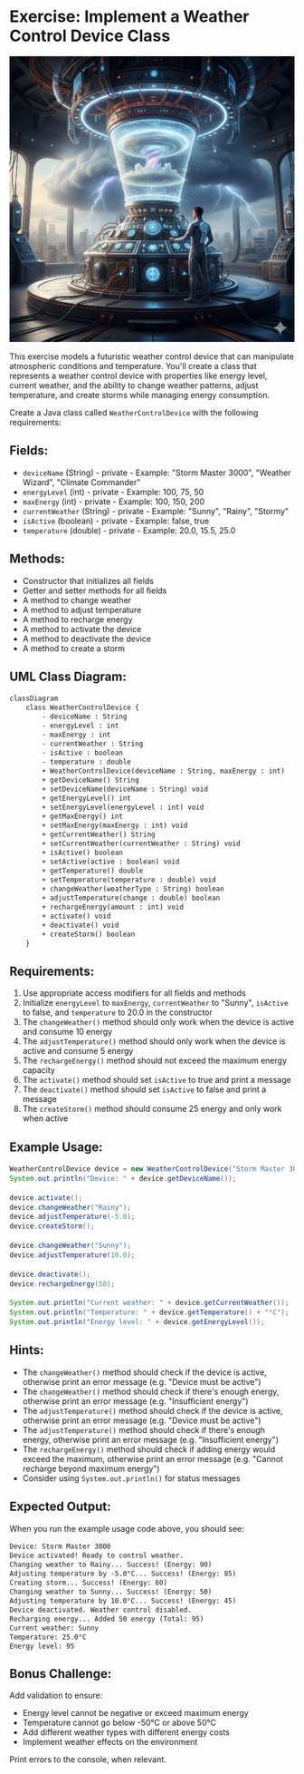 # Exercise: Implement a Weather Control Device Class

![Weather Control Exercise](Resources/Weathercontroller.png)

This exercise models a futuristic weather control device that can manipulate atmospheric conditions and temperature. You'll create a class that represents a weather control device with properties like energy level, current weather, and the ability to change weather patterns, adjust temperature, and create storms while managing energy consumption.

Create a Java class called `WeatherControlDevice` with the following requirements:

## Fields:
- `deviceName` (String) - private - Example: "Storm Master 3000", "Weather Wizard", "Climate Commander"
- `energyLevel` (int) - private - Example: 100, 75, 50
- `maxEnergy` (int) - private - Example: 100, 150, 200
- `currentWeather` (String) - private - Example: "Sunny", "Rainy", "Stormy"
- `isActive` (boolean) - private - Example: false, true
- `temperature` (double) - private - Example: 20.0, 15.5, 25.0

## Methods:
- Constructor that initializes all fields
- Getter and setter methods for all fields
- A method to change weather
- A method to adjust temperature
- A method to recharge energy
- A method to activate the device
- A method to deactivate the device
- A method to create a storm

## UML Class Diagram:
```mermaid
classDiagram
    class WeatherControlDevice {
        - deviceName : String
        - energyLevel : int
        - maxEnergy : int
        - currentWeather : String
        - isActive : boolean
        - temperature : double
        + WeatherControlDevice(deviceName : String, maxEnergy : int)
        + getDeviceName() String
        + setDeviceName(deviceName : String) void
        + getEnergyLevel() int
        + setEnergyLevel(energyLevel : int) void
        + getMaxEnergy() int
        + setMaxEnergy(maxEnergy : int) void
        + getCurrentWeather() String
        + setCurrentWeather(currentWeather : String) void
        + isActive() boolean
        + setActive(active : boolean) void
        + getTemperature() double
        + setTemperature(temperature : double) void
        + changeWeather(weatherType : String) boolean
        + adjustTemperature(change : double) boolean
        + rechargeEnergy(amount : int) void
        + activate() void
        + deactivate() void
        + createStorm() boolean
    }
```

## Requirements:
1. Use appropriate access modifiers for all fields and methods
2. Initialize `energyLevel` to `maxEnergy`, `currentWeather` to "Sunny", `isActive` to false, and `temperature` to 20.0 in the constructor
3. The `changeWeather()` method should only work when the device is active and consume 10 energy
4. The `adjustTemperature()` method should only work when the device is active and consume 5 energy
5. The `rechargeEnergy()` method should not exceed the maximum energy capacity
6. The `activate()` method should set `isActive` to true and print a message
7. The `deactivate()` method should set `isActive` to false and print a message
8. The `createStorm()` method should consume 25 energy and only work when active

## Example Usage:
```java
WeatherControlDevice device = new WeatherControlDevice("Storm Master 3000", 100);
System.out.println("Device: " + device.getDeviceName());

device.activate();
device.changeWeather("Rainy");
device.adjustTemperature(-5.0);
device.createStorm();

device.changeWeather("Sunny");
device.adjustTemperature(10.0);

device.deactivate();
device.rechargeEnergy(50);

System.out.println("Current weather: " + device.getCurrentWeather());
System.out.println("Temperature: " + device.getTemperature() + "°C");
System.out.println("Energy level: " + device.getEnergyLevel());
```

## Hints:
- The `changeWeather()` method should check if the device is active, otherwise print an error message (e.g. "Device must be active")
- The `changeWeather()` method should check if there's enough energy, otherwise print an error message (e.g. "Insufficient energy")
- The `adjustTemperature()` method should check if the device is active, otherwise print an error message (e.g. "Device must be active")
- The `adjustTemperature()` method should check if there's enough energy, otherwise print an error message (e.g. "Insufficient energy")
- The `rechargeEnergy()` method should check if adding energy would exceed the maximum, otherwise print an error message (e.g. "Cannot recharge beyond maximum energy")
- Consider using `System.out.println()` for status messages

## Expected Output:
When you run the example usage code above, you should see:
```
Device: Storm Master 3000
Device activated! Ready to control weather.
Changing weather to Rainy... Success! (Energy: 90)
Adjusting temperature by -5.0°C... Success! (Energy: 85)
Creating storm... Success! (Energy: 60)
Changing weather to Sunny... Success! (Energy: 50)
Adjusting temperature by 10.0°C... Success! (Energy: 45)
Device deactivated. Weather control disabled.
Recharging energy... Added 50 energy (Total: 95)
Current weather: Sunny
Temperature: 25.0°C
Energy level: 95
```

## Bonus Challenge:
Add validation to ensure:
- Energy level cannot be negative or exceed maximum energy
- Temperature cannot go below -50°C or above 50°C
- Add different weather types with different energy costs
- Implement weather effects on the environment

Print errors to the console, when relevant.
